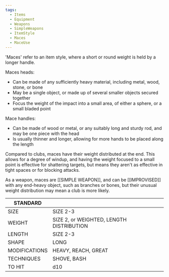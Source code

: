 ```yaml
---
tags:
  - Items
  - Equipment
  - Weapons
  - SimpleWeapons
  - ItemStyle
  - Maces
  - MaceUse
---
```

'Maces' refer to an item style, where a short or round weight is held by a longer handle.

Maces heads:
- Can be made of any sufficiently heavy material, including metal, wood, stone, or bone
- May be a single object, or made up of several smaller objects secured together
- Focus the weight of the impact into a small area, of either a sphere, or a small bladed point

Mace handles:
- Can be made of wood or metal, or any suitably long and sturdy rod, and may be one piece with the head
- Is usually thinner and longer, allowing for more hands to be placed along the length

Compared to clubs, maces have their weight distributed at the end. This allows for a degree of windup, and having the weight focused to a small point is effective for shattering targets, but means they aren't as effective in tight spaces or for blocking attacks.

As a weapon, maces are [[SIMPLE WEAPON]], and can be [[IMPROVISED]] with any end-heavy object, such as branches or bones, but their unusual weight distribution may mean a club is more likely.

| STANDARD      |                                          |
| ------------- | ---------------------------------------- |
| SIZE          | SIZE 2-3                                 |
| WEIGHT        | SIZE 2, or WEIGHTED, LENGTH DISTRIBUTION |
| LENGTH        | SIZE 2-3                                 |
| SHAPE         | LONG                                     |
| MODIFICATIONS | HEAVY, REACH, GREAT                      |
| TECHNIQUES    | SHOVE, BASH                              |
| TO HIT        | d10                                      |

